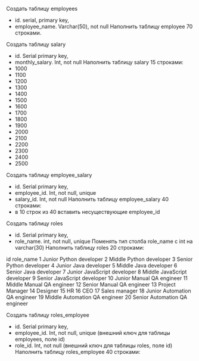 Создать таблицу employees
- id. serial,  primary key,
- employee_name. Varchar(50), not null
Наполнить таблицу employee 70 строками.

Создать таблицу salary
- id. Serial  primary key,
- monthly_salary. Int, not null
Наполнить таблицу salary 15 строками:
- 1000
- 1100
- 1200
- 1300
- 1400
- 1500
- 1600
- 1700
- 1800
- 1900
- 2000
- 2100
- 2200
- 2300
- 2400
- 2500

Создать таблицу employee_salary
- id. Serial  primary key,
- employee_id. Int, not null, unique
- salary_id. Int, not null
Наполнить таблицу employee_salary 40 строками:
- в 10 строк из 40 вставить несуществующие employee_id

Создать таблицу roles
- id. Serial  primary key,
- role_name. int, not null, unique
Поменять тип столба role_name с int на varchar(30)
Наполнить таблицу roles 20 строками:

id  role_name
1 Junior Python developer
2 Middle Python developer
3 Senior Python developer
4 Junior Java developer
5 Middle Java developer
6 Senior Java developer
7 Junior JavaScript developer
8 Middle JavaScript developer
9 Senior JavaScript developer
10 Junior Manual QA engineer
11 Middle Manual QA engineer
12 Senior Manual QA engineer
13 Project Manager
14 Designer
15 HR
16 CEO
17 Sales manager
18 Junior Automation QA engineer
19 Middle Automation QA engineer
20 Senior Automation QA engineer

Создать таблицу roles_employee
- id. Serial  primary key,
- employee_id. Int, not null, unique (внешний ключ для таблицы employees, поле id)
- role_id. Int, not null (внешний ключ для таблицы roles, поле id)
Наполнить таблицу roles_employee 40 строками:
